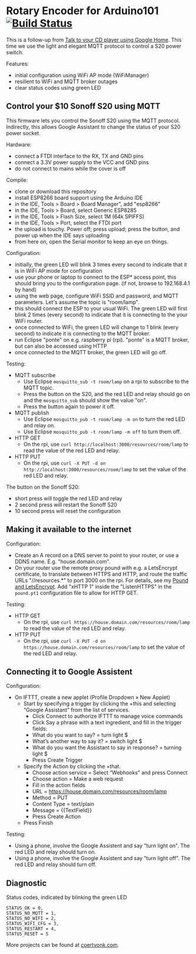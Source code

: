 # Rotary Encoder for Arduino101  [![Build Status](https://travis-ci.org/cvonk/esp8285-MQTT_light.svg?branch=master)](https://travis-ci.org/cvonk/esp8285-MQTT_light.svg/)

This is a follow-up from [Talk to your CD player using Google Home](https://coertvonk.com/sw/embedded/google-home-ifttt-esp8266-integration-23066).  This time we use the light and elegant MQTT protocol to control a S20 power switch.

Features:

* initial configuration using WiFi AP mode (WiFiManager)
* resillent to WiFi and MQTT broker outages
* clear status codes using green LED

## Control your $10 Sonoff S20 using MQTT

This firmware lets you control the Sonoff S20 using the MQTT protocol.  Indirectly, this allows Google Assistant to change the status of your S20 power socket.

Hardware:

* connect a FTDI interface to the RX, TX and GND pins
* connect a 3.3V power supply to the VCC and GND pins
* do not connect to mains while the cover is off

Compile:

* clone or download this repository
* install ESP8266 board support using the Arduino IDE
* in the IDE, Tools > Board > Board Manager", add "esp8266"
* in the IDE, Tools > Board, select Generic ESP8285
* in the IDE, Tools > Flash Size, select 1M (64k SPIFFS)
* in the IDE, Tools > Port, select the FTDI port 
* the upload is touchy.  Power off; press upload; press the button, and power up when the IDE says uploading
* from here on, open the Serial monitor to keep an eye on things.

Configuration:

* initially, the green LED will blink 3 times every second to indicate that it is in WiFi AP mode for configuration
* use your phone or laptop to connect to the ESP* access point, this should bring you to the configuration page. (if not, browse to  192.168.4.1 by hand)
* using the web page, configure WiFi SSID and password, and MQTT parameters.  Let's assume the topic is "room/lamp".
* this should connect the ESP to your usual WiFi.  The green LED will first blink 2 times (every second) to indicate that it is connecting to the your WiFi router. 
* once connected to WiFi, the green LED will change to 1 blink (every second) to indicate it is connecting to the MQTT broker.
* run Eclipse "ponte" on e.g. raspberry pi (rpi).  "ponte" is a MQTT broker, but can also be accessed using HTTP
* once connected to the MQTT broker, the green LED will go off.

Testing:

* MQTT subscribe
   * Use Eclipse `mosquitto_sub -t room/lamp` on a rpi to subscribe to the MQTT topic. 
   * Press the button on the S20, and the red LED and relay should go on and the `mosquitto_sub` should show the value "on".
   * Press the button again to power it off.
* MQTT publish
   * Use Eclipse `mosquitto_pub -t room/lamp -m on` to turn the red LED and relay on.
   * Use Eclipse `mosquitto_pub -t room/lamp -m off` to turn them off.
* HTTP GET
   * On the rpi, use `curl http://localhost:3000/resources/room/lamp` to read the value of the red LED and relay.
* HTTP PUT   
   * On the rpi, use `curl -X PUT -d on http://localhost:3000/resources/room/lamp` to set the value of the red LED and relay.

The button on the Sonoff S20: 

* short press will toggle the red LED and relay
* 2 second press will restart the Sonoff S20
* 10 second press will reset the configuration

## Making it available to the internet

Configuration:

* Create an A record on a DNS server to point to your router, or use a DDNS name.  E.g. "house.domain.com".
* On your router use the remote proxy pound with e.g. a LetsEncrypt certificate, to translate between HTTPS and HTTP, and route the traffic URLs "//resources.*" to port 3000 on the rpi.  For details, see my [Pound and LetsEncrypt](https://coertvonk.com/sw/networking/dd-wrt-reverse-proxy-https-asus-rt-ac68-pound-letsencrypt-23660).  Add "xHTTP 1" inside the "ListenHTTPS" in the `pound.pt1` configuration file to allow for HTTP GET.

Testing:

* HTTP GET
  * On the rpi, use `curl https://house.domain.com/resources/room/lamp` to read the value of the red LED and relay.
* HTTP PUT   
   * On the rpi, use `curl -X PUT -d on https://house.domain.com/resources/room/lamp` to set the value of the red LED and relay.

## Connecting it to Google Assistent

Configuration:

* On IFTTT, create a new applet (Profile Dropdown » New Applet)
  * Start by specifying a trigger by clicking the +this and selecting “Google Assistant” from the list of services.
    * Click Connect to authorize IFTTT to manage voice commands
    * Click Say a phrase with a text ingredient, and fill in the trigger fields:
    * What do you want to say? = turn light $
    * What’s another way to say it? = switch light $
    * What do you want the Assistant to say in response? = turning light $
    * Press Create Trigger
  * Specify the Action by clicking the +that.
    * Choose action service = Select “Webhooks” and press Connect
    * Choose action = Make a web request
    * Fill in the action fields
    * URL = https://house.domain.com/resources/room/lamp
    * Method = PUT
    * Content Type = text/plain
    * Message = {{TextField}}
    * Press Create Action
  * Press Finish

Testing:

* Using a phone, involve the Google Assistent and say "turn light on".  The red LED and relay should turn on.
* Using a phone, involve the Google Assistent and say "turn light off".  The red LED and relay should turn off.

## Diagnostic

Status codes, indicated by blinking the green LED

	STATUS_OK = 0,
	STATUS_NO_MQTT = 1,
	STATUS_NO_WIFI = 2,
	STATUS_WIFI_CFG = 3,
	STATUS_RESTART = 4,
	STATUS_RESET = 5


More projects can be found at [coertvonk.com](http://www.coertvonk.com/technology/embedded).
